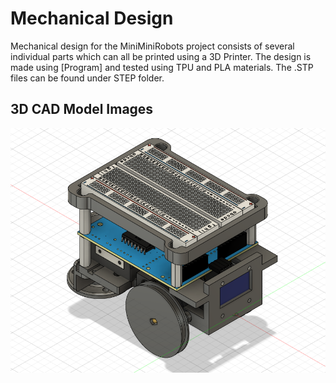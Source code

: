 # Mechanical Design

Mechanical design for the MiniMiniRobots project consists of several individual parts which can all be printed using a 3D Printer. The design is made using [Program] and tested using TPU and PLA materials. The .STP files can be found under STEP folder. 


## 3D CAD Model Images

![Assembly](/Mechanical&#32;Design/Images/Assembly.png "Assembly")

